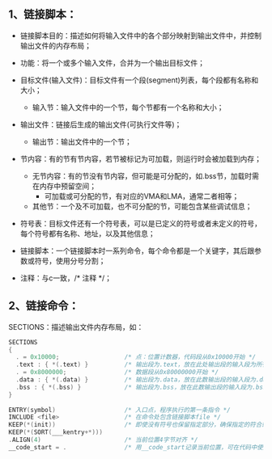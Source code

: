 ## 1、链接脚本：

- 链接脚本目的：描述如何将输入文件中的各个部分映射到输出文件中，并控制输出文件的内存布局；

- 功能：将一个或多个输入文件，合并为一个输出目标文件；

- 目标文件(输入文件)：目标文件有一个段(segment)列表，每个段都有名称和大小；
  - 输入节：输入文件中的一个节，每个节都有一个名称和大小；
- 输出文件：链接后生成的输出文件(可执行文件等)；
  - 输出节：输出文件中的一个节；
- 节内容：有的节有节内容，若节被标记为可加载，则运行时会被加载到内存；
  - 无节内容：有的节没有节内容，但可能是可分配的，如.bss节，加载时需在内存中预留空间；
    - 可加载或可分配的节，有对应的VMA和LMA，通常二者相等；
  - 其他节：一个及不可加载，也不可分配的节，可能包含某些调试信息；
  
- 符号表：目标文件还有一个符号表，可以是已定义的符号或者未定义的符号，每个符号都有名称、地址，以及其他信息；

- 链接脚本：一个链接脚本时一系列命令，每个命令都是一个关键字，其后跟参数或符号，使用分号分割；

- 注释：与c一致，/* 注释 */；

## 2、链接命令：

SECTIONS：描述输出文件内存布局，如：

```c
SECTIONS
{
  . = 0x10000;                  /* 点：位置计数器，代码段从0x10000开始 */
  .text : { *(.text) }          /* 输出段为.text，放在此处输出段的输入段为所有文件的.text节 */
  . = 0x8000000;                /* 数据段从0x80000000开始 */
  .data : { *(.data) }          /* 输出段为.data，放在此数输出段的输入段为.data */
  .bss : { *(.bss) }            /* 输出段为.bss，放在此数输出段的输入段为.bss */
}
 
ENTRY(symbol)                   /* 入口点，程序执行的第一条指令 */
INCLUDE <file>                  /* 在命令处包含链接脚本file */
KEEP(*(init))                   /* 即使没有符号也保留指定部分，确保指定的符合或节在链接过程中不丢失 */
KEEP(*(SORT(___kentry+*)))
.ALIGN(4)                       /* 当前位置4字节对齐 */
__code_start = .                /* 用__code_start记录当前位置，可在代码中使用 */
```

